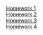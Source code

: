 [Homework 1]( https://hrytsivv.github.io/genius-homework/homework1/test.html ) <br>
[Homework 2]( https://hrytsivv.github.io/genius-homework/homework2/test.html ) <br>
[Homework 3]( https://hrytsivv.github.io/genius-homework/homework3/test.html ) <br>
[Homework 4]( https://hrytsivv.github.io/genius-homework/test.html ) <br>
